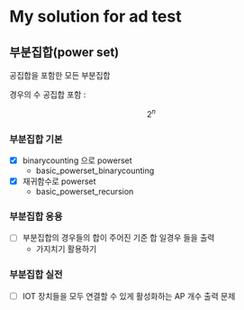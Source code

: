My solution for ad test
=======================

## 부분집합(power set)

공집합을 포함한 모든 부분집합

경우의 수 공집합 포함 : 

```math
2^n
```

### 부분집합 기본

- [x] binarycounting 으로 powerset
  * basic_powerset_binarycounting 
- [x] 재귀함수로 powerset
  * basic_powerset_recursion 

### 부분집합 응용

- [ ] 부분집합의 경우들의 합이 주어진 기준 합 일경우 들을 출력
  * 가지치기 활용하기

### 부분집합 실전

- [ ] IOT 장치들을 모두 연결할 수 있게 활성화하는 AP 개수 출력 문제

